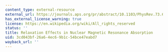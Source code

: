 ```yaml
---
content_type: external-resource
external_url: https://journals.aps.org/pr/abstract/10.1103/PhysRev.73.679
has_external_license_warning: true
license: https://en.wikipedia.org/wiki/All_rights_reserved
status: ''
title: Relaxation Effects in Nuclear Magnetic Resonance Absorption
uid: 3cd043bf-26a6-4ec6-9b1c-54bce47eabd7
wayback_url: ''
---
```


